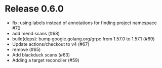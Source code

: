 # Release 0.6.0

- fix: using labels instead of annotations for finding project namespace #70
- add mend scans (#68)
- build(deps): bump google.golang.org/grpc from 1.57.0 to 1.57.1 (#69)
- Update actions/checkout to v4 (#67)
- remove (#65)
- Add blackduck scans (#63)
- Adding a target reconciler (#59)
